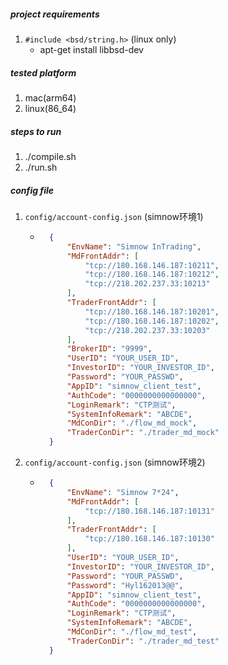 ##### project requirements
1. `#include <bsd/string.h>` (linux only)
    - apt-get install libbsd-dev
    
##### tested platform
1. mac(arm64)
2. linux(86_64)

##### steps to run
1. ./compile.sh
2. ./run.sh

##### config file
1. `config/account-config.json` (simnow环境1)
    - ```json
        {
            "EnvName": "Simnow InTrading",
            "MdFrontAddr": [
                "tcp://180.168.146.187:10211",
                "tcp://180.168.146.187:10212",
                "tcp://218.202.237.33:10213"
            ],
            "TraderFrontAddr": [
                "tcp://180.168.146.187:10201",
                "tcp://180.168.146.187:10202",
                "tcp://218.202.237.33:10203"
            ],
            "BrokerID": "9999",
            "UserID": "YOUR_USER_ID",
            "InvestorID": "YOUR_INVESTOR_ID",
            "Password": "YOUR_PASSWD",
            "AppID": "simnow_client_test",
            "AuthCode": "0000000000000000",
            "LoginRemark": "CTP测试",
            "SystemInfoRemark": "ABCDE",
            "MdConDir": "./flow_md_mock",
            "TraderConDir": "./trader_md_mock"
        }
        ```
2. `config/account-config.json` (simnow环境2)
    - ```json    
        {
            "EnvName": "Simnow 7*24",
            "MdFrontAddr": [
                "tcp://180.168.146.187:10131"
            ],
            "TraderFrontAddr": [
                "tcp://180.168.146.187:10130"
            ],
            "UserID": "YOUR_USER_ID",
            "InvestorID": "YOUR_INVESTOR_ID",
            "Password": "YOUR_PASSWD",
            "Password": "Hyl162013@@",
            "AppID": "simnow_client_test",
            "AuthCode": "0000000000000000",
            "LoginRemark": "CTP测试",
            "SystemInfoRemark": "ABCDE",
            "MdConDir": "./flow_md_test",
            "TraderConDir": "./trader_md_test"
        }
    ```
